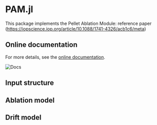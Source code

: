 # PAM.jl

This package implements the Pellet Ablation Module: reference paper (https://iopscience.iop.org/article/10.1088/1741-4326/acb1c6/meta)

## Online documentation
For more details, see the [online documentation](https://projecttorreypines.github.io/PAM.jl/dev).

![Docs](https://github.com/ProjectTorreyPines/PAM.jl/actions/workflows/make_docs.yml/badge.svg)


## Input structure

## Ablation model

## Drift model